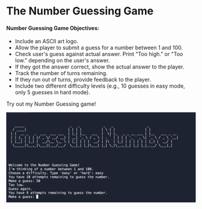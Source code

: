 # The Number Guessing Game
#### Number Guessing Game Objectives: ###
- Include an ASCII art logo.
- Allow the player to submit a guess for a number between 1 and 100.
- Check user's guess against actual answer. Print "Too high." or "Too low." depending on the user's answer. 
- If they got the answer correct, show the actual answer to the player.
- Track the number of turns remaining.
- If they run out of turns, provide feedback to the player. 
- Include two different difficulty levels (e.g., 10 guesses in easy mode, only 5 guesses in hard mode).
  
Try out my Number Guessing game!
<p align="center">
  <img src="https://github.com/w-diana/100_days_Python_Challenge/blob/main/Day_12%20-%20The%20Number%20Guessing%20Game/Screenshot.jpg" width="700">
</p>
